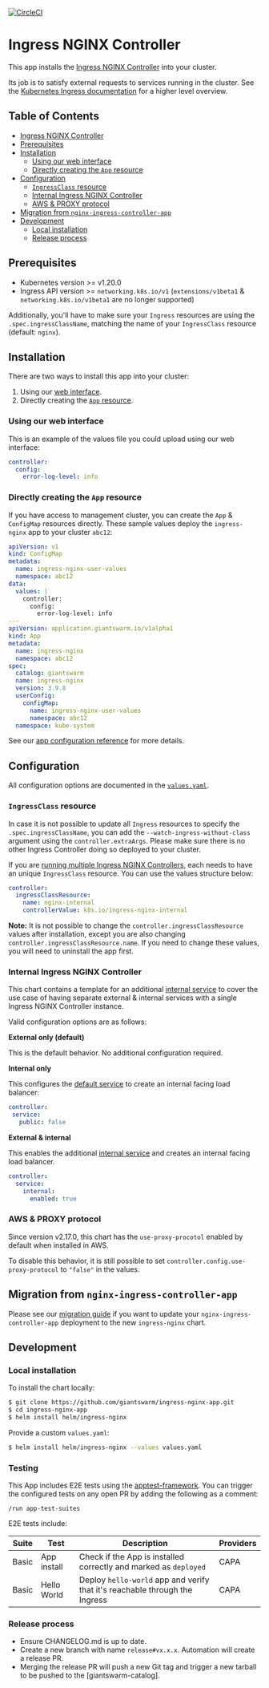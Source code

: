 [![CircleCI](https://circleci.com/gh/giantswarm/ingress-nginx-app.svg?style=shield)](https://circleci.com/gh/giantswarm/ingress-nginx-app)

# Ingress NGINX Controller

This app installs the [Ingress NGINX Controller](https://github.com/kubernetes/ingress-nginx) into your cluster.

Its job is to satisfy external requests to services running in the cluster. See the [Kubernetes Ingress documentation](https://kubernetes.io/docs/concepts/services-networking/ingress) for a higher level overview.

## Table of Contents

- [Ingress NGINX Controller](#ingress-nginx-controller)
- [Prerequisites](#prerequisites)
- [Installation](#installation)
  - [Using our web interface](#using-our-web-interface)
  - [Directly creating the `App` resource](#directly-creating-the-app-resource)
- [Configuration](#configuration)
  - [`IngressClass` resource](#ingressclass-resource)
  - [Internal Ingress NGINX Controller](#internal-ingress-nginx-controller)
  - [AWS & PROXY protocol](#aws--proxy-protocol)
- [Migration from `nginx-ingress-controller-app`](#migration-from-nginx-ingress-controller-app)
- [Development](#development)
  - [Local installation](#local-installation)
  - [Release process](#release-process)

## Prerequisites

- Kubernetes version >= v1.20.0
- Ingress API version >= `networking.k8s.io/v1` (`extensions/v1beta1` & `networking.k8s.io/v1beta1` are no longer supported)

Additionally, you'll have to make sure your `Ingress` resources are using the `.spec.ingressClassName`, matching the name of your `IngressClass` resource (default: `nginx`).

## Installation

There are two ways to install this app into your cluster:

1. Using our [web interface](https://docs.giantswarm.io/platform-overview/web-interface/app-platform#installing-an-app).
2. Directly creating the [`App` resource](https://docs.giantswarm.io/use-the-api/management-api/crd/apps.application.giantswarm.io).

### Using our web interface

This is an example of the values file you could upload using our web interface:

```yaml
controller:
  config:
    error-log-level: info
```

### Directly creating the `App` resource

If you have access to management cluster, you can create the `App` & `ConfigMap` resources directly. These sample values deploy the `ingress-nginx` app to your cluster `abc12`:

```yaml
apiVersion: v1
kind: ConfigMap
metadata:
  name: ingress-nginx-user-values
  namespace: abc12
data:
  values: |
    controller:
      config:
        error-log-level: info
---
apiVersion: application.giantswarm.io/v1alpha1
kind: App
metadata:
  name: ingress-nginx
  namespace: abc12
spec:
  catalog: giantswarm
  name: ingress-nginx
  version: 3.9.8
  userConfig:
    configMap:
      name: ingress-nginx-user-values
      namespace: abc12
  namespace: kube-system
```

See our [app configuration reference](https://docs.giantswarm.io/getting-started/app-platform/app-configuration) for more details.

## Configuration

All configuration options are documented in the [`values.yaml`](https://github.com/giantswarm/ingress-nginx-app/blob/main/helm/ingress-nginx/values.yaml).

### `IngressClass` resource

In case it is not possible to update all `Ingress` resources to specify the `.spec.ingressClassName`, you can add the `--watch-ingress-without-class` argument using the `controller.extraArgs`. Please make sure there is no other Ingress Controller doing so deployed to your cluster.

If you are [running multiple Ingress NGINX Controllers](https://docs.giantswarm.io/advanced/ingress/multi-nginx-ic), each needs to have an unique `IngressClass` resource. You can use the values structure below:

```yaml
controller:
  ingressClassResource:
    name: nginx-internal
    controllerValue: k8s.io/ingress-nginx-internal
```

**Note:** It is not possible to change the `controller.ingressClassResource` values after installation, except you are also changing `controller.ingressClassResource.name`. If you need to change these values, you will need to uninstall the app first.

### Internal Ingress NGINX Controller

This chart contains a template for an additional [internal service](https://github.com/giantswarm/ingress-nginx-app/blob/main/helm/ingress-nginx/templates/controller-service-internal.yaml) to cover the use case of having separate external & internal services with a single Ingress NGINX Controller instance.

Valid configuration options are as follows:

**External only (default)**

This is the default behavior. No additional configuration required.

**Internal only**

This configures the [default service](https://github.com/giantswarm/ingress-nginx-app/blob/main/helm/ingress-nginx/templates/controller-service.yaml) to create an internal facing load balancer:

 ```yaml
controller:
  service:
    public: false
 ```

**External & internal**

This enables the additional [internal service](https://github.com/giantswarm/ingress-nginx-app/blob/main/helm/ingress-nginx/templates/controller-service-internal.yaml) and creates an internal facing load balancer.

```yaml
controller:
  service:
    internal:
      enabled: true
```

### AWS & PROXY protocol

Since version v2.17.0, this chart has the `use-proxy-procotol` enabled by default when installed in AWS.

To disable this behavior, it is still possible to set `controller.config.use-proxy-protocol` to `"false"` in the values.

## Migration from `nginx-ingress-controller-app`

Please see our [migration guide](https://github.com/giantswarm/ingress-nginx-app/blob/main/migration.md) if you want to update your `nginx-ingress-controller-app` deployment to the new `ingress-nginx` chart.

## Development

### Local installation

To install the chart locally:

```bash
$ git clone https://github.com/giantswarm/ingress-nginx-app.git
$ cd ingress-nginx-app
$ helm install helm/ingress-nginx
```

Provide a custom `values.yaml`:

```bash
$ helm install helm/ingress-nginx --values values.yaml
```

### Testing

This App includes E2E tests using the [apptest-framework](https://github.com/giantswarm/apptest-framework). You can trigger the configured tests on any open PR by adding the following as a comment:

```
/run app-test-suites
```

E2E tests include:

| Suite | Test        | Description                                                                 | Providers |
|-------|-------------|-----------------------------------------------------------------------------|-----------|
| Basic | App install | Check if the App is installed correctly and marked as `deployed`            | CAPA      |
| Basic | Hello World | Deploy `hello-world` app and verify that it's reachable through the Ingress | CAPA      |

### Release process

* Ensure CHANGELOG.md is up to date.
* Create a new branch with name `release#vx.x.x`. Automation will create a release PR.
* Merging the release PR will push a new Git tag and trigger a new tarball to be pushed to the [giantswarm-catalog].
